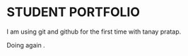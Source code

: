 # STUDENT PORTFOLIO

I am using git and github for the first time with tanay pratap.

Doing again .
